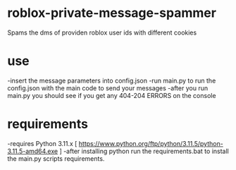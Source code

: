 # roblox-private-message-spammer
Spams the dms of providen roblox user ids with different cookies

# use 
-insert the message parameters into config.json
-run main.py to run the config.json with the main code to send your messages
-after you run main.py you should see if you get any 404-204 ERRORS on the console

# requirements
-requires Python 3.11.x [ https://www.python.org/ftp/python/3.11.5/python-3.11.5-amd64.exe ]
-after installing python run the requirements.bat to install the main.py scripts requirements.


